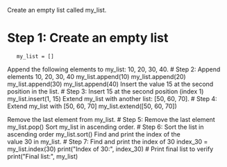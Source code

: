 Create an empty list called my_list.
   # Step 1: Create an empty list
       my_list = []
Append the following elements to my_list: 10, 20, 30, 40.
     # Step 2: Append elements 10, 20, 30, 40
       my_list.append(10)
       my_list.append(20)
       my_list.append(30)
       my_list.append(40)
Insert the value 15 at the second position in the list.
       # Step 3: Insert 15 at the second position (index 1)
       my_list.insert(1, 15)
Extend my_list with another list: [50, 60, 70].
       # Step 4: Extend my_list with [50, 60, 70]
       my_list.extend([50, 60, 70])

Remove the last element from my_list.
       # Step 5: Remove the last element
       my_list.pop()
Sort my_list in ascending order.
       # Step 6: Sort the list in ascending order
       my_list.sort()
Find and print the index of the value 30 in my_list.
       # Step 7: Find and print the index of 30
      index_30 = my_list.index(30)
       print("Index of 30:", index_30)
       # Print final list to verify
       print("Final list:", my_list)
